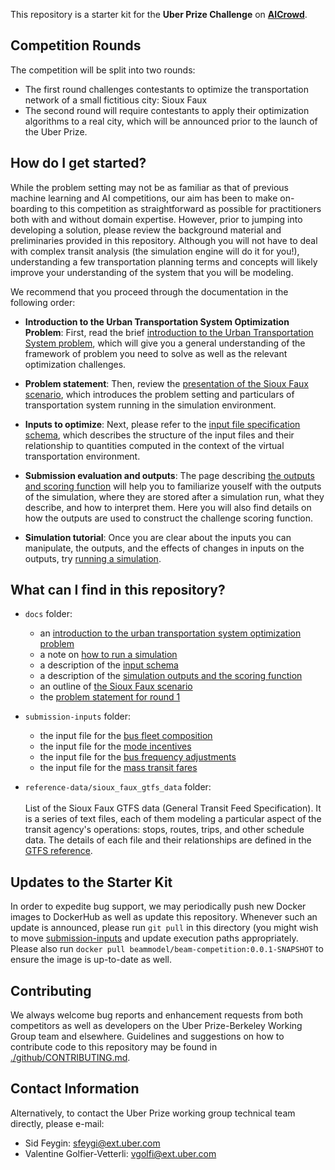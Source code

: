 <!--Logo Goes Here!-->

This repository is a starter kit for the **Uber Prize Challenge** on **[AICrowd](https://www.aicrowd.com/challenges/uber-prize)**. 

## Competition Rounds
The competition will be split into two rounds:
* The first round challenges contestants to optimize the transportation network of a small fictitious city: Sioux Faux 
* The second round will require contestants to apply their optimization algorithms to a real city, which will be announced prior to the launch of the Uber Prize.

## How do I get started?

While the problem setting may not be as familiar as that of previous machine learning and AI competitions, our aim has been to make on-boarding to this competition as straightforward as possible for practitioners both with and without domain expertise. However, prior to jumping into developing a solution, please review the background material and preliminaries provided in this repository. Although you will not have to deal with complex transit analysis (the simulation engine will do it for you!), understanding a few transportation planning terms and concepts will likely improve your understanding of the system that you will be modeling. 

We recommend that you proceed through the documentation in the following order:

  * **Introduction to the Urban Transportation System Optimization Problem**: First, read the brief [introduction to the Urban Transportation System problem](./docs/Introduction_transportation_problem.md), which will give you a general understanding of the framework of problem you need to solve as well as the relevant optimization challenges. 

  * **Problem statement**: Then, review the [presentation of the Sioux Faux scenario](./docs/The_Sioux_Faux_scenario.md), which introduces the problem setting and particulars of transportation system running in the simulation environment.
  
  * **Inputs to optimize**: Next, please refer to the [input file specification schema](./docs/Which-inputs-should-I-optimize.md), which describes the structure of the input files and their relationship to quantities computed in the context of the virtual transportation environment.
  
  * **Submission evaluation and outputs**: The page describing [the outputs and scoring function](./docs/Understanding_the_outputs_and_the%20scoring_function.md) will help you to familiarize youself with the outputs of the simulation, where they are stored after a simulation run, what they describe, and how to interpret them. Here you will also find details on how the outputs are used to construct the challenge scoring function.
  
  * **Simulation tutorial**: Once you are clear about the inputs you can manipulate, the outputs, and the effects of changes in inputs on the outputs, try [running a simulation](./docs/How_to_run_a_simulation.md).
  

## What can I find in this repository?

* `docs` folder: 
  * an [introduction to the urban transportation system optimization problem](./docs/Introduction_transportation_problem.md)
  * a note on [how to run a simulation](./docs/How_to_run_a_simulation.md)
  * a description of the [input schema](./docs/Which-inputs-should-I-optimize.md)
  * a description of the [simulation outputs and the scoring function](./docs/Understanding_the_outputs_and_the%20scoring_function.md)
  * an outline of [the Sioux Faux scenario](./docs/The_Sioux_Faux_scenario.md)
  * the [problem statement for round 1](./docs/Problem_statement_Phase%20I.pdf)

* `submission-inputs` folder:
  * the input file for the [bus fleet composition](./submission-inputs/VehicleFleetMix.csv)
  * the input file for the [mode incentives](./submission-inputs/ModeIncentives.csv)
  * the input file for the [bus frequency adjustments](./submission-inputs/FrequencyAdjustment.csv)
  * the input file for the [mass transit fares](./submission-inputs/MassTransitFares.csv)


* `reference-data/sioux_faux_gtfs_data` folder: <br> <br>
List of the Sioux Faux GTFS data (General Transit Feed Specification). It is a series of text files, each of them modeling a particular aspect of the transit agency's operations: stops, routes, trips, and other schedule data. The details of each file and their relationships are defined in the [GTFS reference](https://developers.google.com/transit/gtfs/reference/).

## Updates to the Starter Kit

<!--TODO: Provide details on announcement process/location-->

In order to expedite bug support, we may periodically push new Docker images to DockerHub as well as update this 
repository. Whenever such an update is announced, please run `git pull` in this directory (you might wish to move [submission-inputs](./submission-inputs) and update execution paths appropriately. Please also run `docker pull beammodel/beam-competition:0.0.1-SNAPSHOT` to ensure the image is up-to-date as well.


## Contributing

We always welcome bug reports and enhancement requests from both competitors as well as developers on the Uber Prize-Berkeley Working Group team and elsewhere. Guidelines and suggestions on how to contribute code to this repository may be found in [./github/CONTRIBUTING.md](./.github/CONTRIBUTING.md).

## Contact Information


Alternatively, to contact the Uber Prize working group technical team directly, please e-mail:
* Sid Feygin: [sfeygi@ext.uber.com](mailto:sfeygin@ext.uber.com)
* Valentine Golfier-Vetterli: [vgolfi@ext.uber.com](mailto:vgolfi@ext.uber.com)
